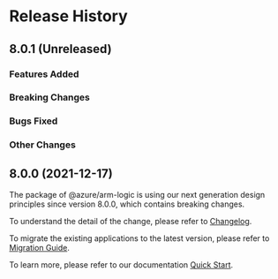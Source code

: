 # Release History

## 8.0.1 (Unreleased)

### Features Added

### Breaking Changes

### Bugs Fixed

### Other Changes

## 8.0.0 (2021-12-17)

The package of @azure/arm-logic is using our next generation design principles since version 8.0.0, which contains breaking changes.

To understand the detail of the change, please refer to [Changelog](https://aka.ms/js-track2-changelog).

To migrate the existing applications to the latest version, please refer to [Migration Guide](https://aka.ms/js-track2-migration-guide).

To learn more, please refer to our documentation [Quick Start](https://aka.ms/js-track2-quickstart).

